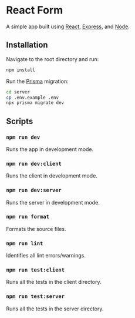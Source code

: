 # React Form

A simple app built using [React](https://react.dev/), [Express](https://expressjs.com/), and [Node](https://nodejs.org/).

## Installation

Navigate to the root directory and run:

```bash
npm install
```

Run the [Prisma](https://www.prisma.io/) migration:

```bash
cd server
cp .env.example .env
npx prisma migrate dev
```

## Scripts

### `npm run dev`

Runs the app in development mode.

### `npm run dev:client`

Runs the client in development mode.

### `npm run dev:server`

Runs the server in development mode.

### `npm run format`

Formats the source files.

### `npm run lint`

Identifies all lint errors/warnings.

### `npm run test:client`

Runs all the tests in the client directory.

### `npm run test:server`

Runs all the tests in the server directory.
